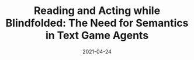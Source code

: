 ---
title: "Reading and Acting while Blindfolded: The Need for Semantics in Text Game Agents"
date: 2021-04-24
draft: false
post_type: publication
authors: [shunyuy, karthikn, matthewh]
venue: NAACL 2021
tags: []
direct_link: https://arxiv.org/abs/2103.13552

code: https://github.com/princeton-nlp/blindfold-textgame
link: https://arxiv.org/abs/2103.13552
site: https://www.microsoft.com/en-us/research/blog/building-stronger-semantic-understanding-into-text-game-reinforcement-learning-agents/
---